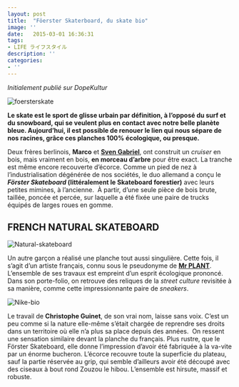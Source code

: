 ```yaml
---
layout: post
title:  "Föerster Skaterboard, du skate bio"
image: ''
date:   2015-03-01 16:36:31
tags:
- LIFE ライフスタイル
description: ''
categories:
- ''
---
```


_Initialement publié sur DopeKultur_  

![foersterskate](https://i.ibb.co/yVD83KC/foerster-skateboard-04.jpg)

**Le skate est le sport de glisse  urbain par définition, à l’opposé du surf et du snowboard, qui se  veulent plus en contact avec notre belle planète bleue. Aujourd’hui, il  est possible de renouer le lien qui nous sépare de nos racines, grâce  ces planches 100% écologique, ou presque.**  

Deux frères berlinois, **Marco** et **[Sven Gabriel](https://svengabriel.com/149633/5290915/projects/foerster-skateboard-by-marco-sven)**, ont construit un _cruiser_ en bois, mais vraiment en bois, **en morceau d’arbre** pour être exact. La tranche est même encore recouverte d’écorce. Comme un pied de nez à l’industrialisation dégénérée de nos sociétés, le duo  allemand a conçu le **_Förster Skateboard_ (littéralement le Skateboard forestier)** avec leurs petites mimines, à l’ancienne.  À partir, d’une seule pièce de bois brute, taillée, poncée et percée, sur laquelle a été fixée une paire de trucks équipés de larges roues en gomme.

## FRENCH NATURAL SKATEBOARD
![Natural-skateboard](https://i.ibb.co/vXFk50H/natural-skateboarding.jpg)  

Un autre garçon a réalisé une planche  tout aussi singulière. Cette fois, il s’agit d’un artiste français,  connu sous le pseudonyme de **[Mr PLANT](http://monsieurplant.com/)**. L’ensemble de ses travaux est empreint d’un esprit écologique prononcé. Dans son porte-folio, on retrouve des reliques de la _street culture_ revisitée à sa manière, comme cette impressionnante paire de _sneakers_.  

![Nike-bio](https://i.ibb.co/nnhFQ9k/nike-bio-mr-plant.jpg)  

Le travail de **Christophe Guinet**, de son vrai nom, laisse sans voix. C’est un peu comme si la nature elle-même s’était chargée de reprendre ses droits dans un territoire où  elle n’a plus sa place depuis des années.  On ressent une sensation  similaire devant la planche du français. Plus rustre, que le Förster Skateboard, elle donne l’impression d’avoir été fabriquée à la va-vite  par un énorme bucheron. L’écorce recouvre toute la superficie du  plateau, sauf la partie réservée au grip, qui semble d’ailleurs avoir été découpé avec des ciseaux à bout rond Zouzou le hibou. L’ensemble est hirsute, massif et robuste.

